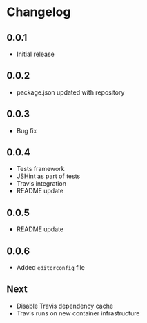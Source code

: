 # Changelog

## 0.0.1

* Initial release

## 0.0.2

* package.json updated with repository

## 0.0.3

* Bug fix

## 0.0.4

* Tests framework
* JSHint as part of tests
* Travis integration
* README update

## 0.0.5

* README update

## 0.0.6

* Added `editorconfig` file

## Next

* Disable Travis dependency cache
* Travis runs on new container infrastructure
